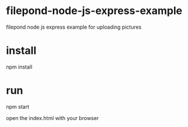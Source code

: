 # filepond-node-js-express-example
filepond node js express example for uploading pictures



# install
npm install

# run
npm start

open the index.html with your browser
